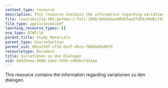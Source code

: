 ```yaml
---
content_type: resource
description: This resource contains the information regarding variationen zu den dialogen.
file: /courses/21g-401-german-i-fall-2008/6d420aea988b3ae2fd59c904bcf454aa_MIT21G_401F08_variat.pdf
file_type: application/pdf
learning_resource_types: []
ocw_type: OCWFile
parent_title: Study Materials
parent_type: CourseSection
parent_uid: b0ca1507-cf3d-dcef-45ce-f688a86a6079
resourcetype: Document
title: Variationen zu den Dialogen
uid: 6d420aea-988b-3ae2-fd59-c904bcf454aa
---
```

This resource contains the information regarding variationen zu den dialogen.

